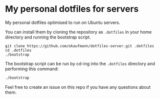 # My personal dotfiles for servers

My personal dotfiles optimised to run on Ubuntu servers.

You can install them by cloning the repository as `.dotfiles` in your home directory and running the bootstrap script.

	git clone https://github.com/okaufmann/dotfiles-server.git .dotfiles
	cd .dotfiles
	./bootstrap

The bootstrap script can be run by cd-ing into the `.dotfiles` directory and performing this command:

```bash
./bootstrap
```

Feel free to create an issue on this repo if you have any questions about them.
